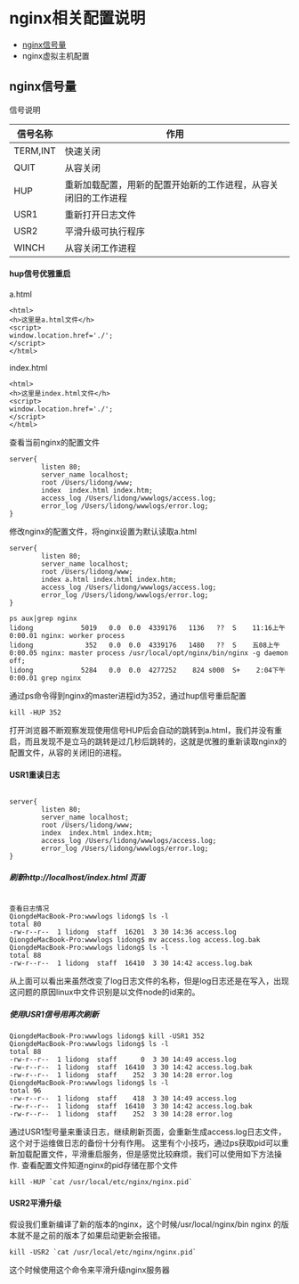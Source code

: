 # nginx相关配置说明
- [nginx信号量](#nginx信号量)
- nginx虚拟主机配置

## nginx信号量
信号说明

| 信号名称 | 作用 |
| ------ | ------ |
| TERM,INT | 快速关闭 |
| QUIT | 从容关闭 |
| HUP | 重新加载配置，用新的配置开始新的工作进程，从容关闭旧的工作进程 |
| USR1 | 重新打开日志文件 |
| USR2 | 平滑升级可执行程序 |
| WINCH | 从容关闭工作进程 |

#### hup信号优雅重启
a.html
```
<html>
<h>这里是a.html文件</h>
<script>
window.location.href='./';
</script>
</html>
```
index.html
```
<html>
<h>这里是index.html文件</h>
<script>
window.location.href='./';
</script>
</html>
```


查看当前nginx的配置文件
```
server{
        listen 80;
        server_name localhost;
        root /Users/lidong/www;
        index  index.html index.htm;
        access_log /Users/lidong/wwwlogs/access.log;
        error_log /Users/lidong/wwwlogs/error.log;
}
```
修改nginx的配置文件，将nginx设置为默认读取a.html
```
server{
        listen 80;
        server_name localhost;
        root /Users/lidong/www;
        index a.html index.html index.htm;
        access_log /Users/lidong/wwwlogs/access.log;
        error_log /Users/lidong/wwwlogs/error.log;
}
```

```
ps aux|grep nginx
lidong            5019   0.0  0.0  4339176   1136   ??  S    11:16上午   0:00.01 nginx: worker process  
lidong             352   0.0  0.0  4339176   1480   ??  S    五08上午   0:00.05 nginx: master process /usr/local/opt/nginx/bin/nginx -g daemon off;  
lidong            5284   0.0  0.0  4277252    824 s000  S+    2:04下午   0:00.01 grep nginx
```
通过ps命令得到nginx的master进程id为352，通过hup信号重启配置
```
kill -HUP 352
```
打开浏览器不断观察发现使用信号HUP后会自动的跳转到a.html，我们并没有重启，而且发现不是立马的跳转是过几秒后跳转的，这就是优雅的重新读取nginx的配置文件，从容的关闭旧的进程。

#### USR1重读日志
```

server{
        listen 80;
        server_name localhost;
        root /Users/lidong/www;
        index  index.html index.htm;
        access_log /Users/lidong/wwwlogs/access.log;
        error_log /Users/lidong/wwwlogs/error.log;
}

```
##### 刷新http://localhost/index.html 页面
```

查看日志情况
QiongdeMacBook-Pro:wwwlogs lidong$ ls -l
total 80
-rw-r--r--  1 lidong  staff  16201  3 30 14:36 access.log
QiongdeMacBook-Pro:wwwlogs lidong$ mv access.log access.log.bak
QiongdeMacBook-Pro:wwwlogs lidong$ ls -l
total 88
-rw-r--r--  1 lidong  staff  16410  3 30 14:42 access.log.bak
```
从上面可以看出来虽然改变了log日志文件的名称，但是log日志还是在写入，出现这问题的原因linux中文件识别是以文件node的id来的。
##### 使用USR1信号用再次刷新
```
QiongdeMacBook-Pro:wwwlogs lidong$ kill -USR1 352
QiongdeMacBook-Pro:wwwlogs lidong$ ls -l
total 88
-rw-r--r--  1 lidong  staff      0  3 30 14:49 access.log
-rw-r--r--  1 lidong  staff  16410  3 30 14:42 access.log.bak
-rw-r--r--  1 lidong  staff    252  3 30 14:28 error.log
QiongdeMacBook-Pro:wwwlogs lidong$ ls -l
total 96
-rw-r--r--  1 lidong  staff    418  3 30 14:49 access.log
-rw-r--r--  1 lidong  staff  16410  3 30 14:42 access.log.bak
-rw-r--r--  1 lidong  staff    252  3 30 14:28 error.log
```
通过USR1型号量来重读日志，继续刷新页面，会重新生成access.log日志文件，这个对于运维做日志的备份十分有作用。
这里有个小技巧，通过ps获取pid可以重新加载配置文件，平滑重启服务，但是感觉比较麻烦，我们可以使用如下方法操作.
查看配置文件知道nginx的pid存储在那个文件
```
kill -HUP `cat /usr/local/etc/nginx/nginx.pid`
```

#### USR2平滑升级
假设我们重新编译了新的版本的nginx，这个时候/usr/local/nginx/bin nginx 的版本就不是之前的版本了如果启动更新会报错。
```
kill -USR2 `cat /usr/local/etc/nginx/nginx.pid`
```
这个时候使用这个命令来平滑升级nginx服务器


